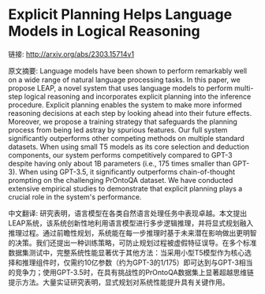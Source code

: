 # Explicit Planning Helps Language Models in Logical Reasoning

链接: http://arxiv.org/abs/2303.15714v1

原文摘要:
Language models have been shown to perform remarkably well on a wide range of
natural language processing tasks. In this paper, we propose LEAP, a novel
system that uses language models to perform multi-step logical reasoning and
incorporates explicit planning into the inference procedure. Explicit planning
enables the system to make more informed reasoning decisions at each step by
looking ahead into their future effects. Moreover, we propose a training
strategy that safeguards the planning process from being led astray by spurious
features. Our full system significantly outperforms other competing methods on
multiple standard datasets. When using small T5 models as its core selection
and deduction components, our system performs competitively compared to GPT-3
despite having only about 1B parameters (i.e., 175 times smaller than GPT-3).
When using GPT-3.5, it significantly outperforms chain-of-thought prompting on
the challenging PrOntoQA dataset. We have conducted extensive empirical studies
to demonstrate that explicit planning plays a crucial role in the system's
performance.

中文翻译:
研究表明，语言模型在各类自然语言处理任务中表现卓越。本文提出LEAP系统，该系统创新性地利用语言模型进行多步逻辑推理，并将显式规划融入推理过程。通过前瞻性规划，系统能在每一步推理时基于未来潜在影响做出更明智的决策。我们还提出一种训练策略，可防止规划过程被虚假特征误导。在多个标准数据集测试中，完整系统性能显著优于其他方法：当采用小型T5模型作为核心选择和推理组件时，仅需约10亿参数（约为GPT-3的1/175）即可达到与GPT-3相当的竞争力；使用GPT-3.5时，在具有挑战性的PrOntoQA数据集上显著超越思维链提示方法。大量实证研究表明，显式规划对系统性能提升具有关键作用。
